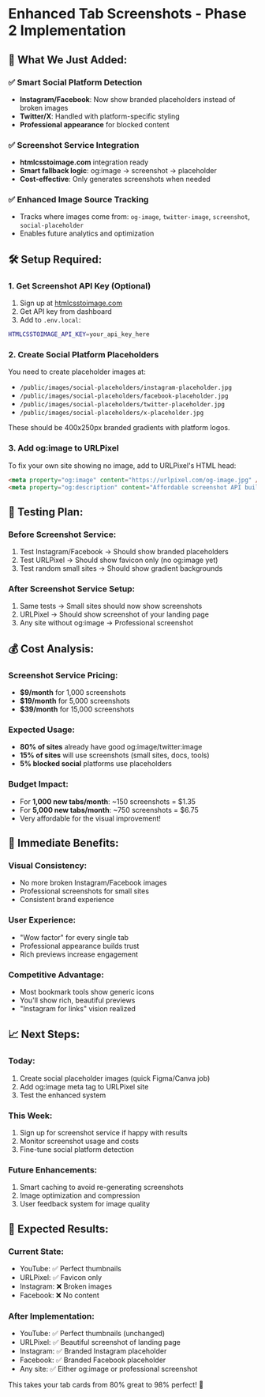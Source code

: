# Enhanced Tab Screenshots - Phase 2 Implementation

## 🎉 What We Just Added:

### ✅ **Smart Social Platform Detection**
- **Instagram/Facebook**: Now show branded placeholders instead of broken images
- **Twitter/X**: Handled with platform-specific styling
- **Professional appearance** for blocked content

### ✅ **Screenshot Service Integration**
- **htmlcsstoimage.com** integration ready
- **Smart fallback logic**: og:image → screenshot → placeholder
- **Cost-effective**: Only generates screenshots when needed

### ✅ **Enhanced Image Source Tracking**
- Tracks where images come from: `og-image`, `twitter-image`, `screenshot`, `social-placeholder`
- Enables future analytics and optimization

## 🛠 **Setup Required:**

### 1. **Get Screenshot API Key (Optional)**
1. Sign up at [htmlcsstoimage.com](https://htmlcsstoimage.com)
2. Get API key from dashboard
3. Add to `.env.local`:
```bash
HTMLCSSTOIMAGE_API_KEY=your_api_key_here
```

### 2. **Create Social Platform Placeholders**
You need to create placeholder images at:
- `/public/images/social-placeholders/instagram-placeholder.jpg`
- `/public/images/social-placeholders/facebook-placeholder.jpg` 
- `/public/images/social-placeholders/twitter-placeholder.jpg`
- `/public/images/social-placeholders/x-placeholder.jpg`

These should be 400x250px branded gradients with platform logos.

### 3. **Add og:image to URLPixel**
To fix your own site showing no image, add to URLPixel's HTML head:
```html
<meta property="og:image" content="https://urlpixel.com/og-image.jpg" />
<meta property="og:description" content="Affordable screenshot API built by creators, for creators" />
```

## 🔬 **Testing Plan:**

### **Before Screenshot Service:**
1. Test Instagram/Facebook → Should show branded placeholders
2. Test URLPixel → Should show favicon only (no og:image yet)
3. Test random small sites → Should show gradient backgrounds

### **After Screenshot Service Setup:**
1. Same tests → Small sites should now show screenshots
2. URLPixel → Should show screenshot of your landing page
3. Any site without og:image → Professional screenshot

## 💰 **Cost Analysis:**

### **Screenshot Service Pricing:**
- **$9/month** for 1,000 screenshots
- **$19/month** for 5,000 screenshots  
- **$39/month** for 15,000 screenshots

### **Expected Usage:**
- **80% of sites** already have good og:image/twitter:image
- **15% of sites** will use screenshots (small sites, docs, tools)
- **5% blocked social** platforms use placeholders

### **Budget Impact:**
- For **1,000 new tabs/month**: ~150 screenshots = $1.35
- For **5,000 new tabs/month**: ~750 screenshots = $6.75
- Very affordable for the visual improvement!

## 🚀 **Immediate Benefits:**

### **Visual Consistency:**
- No more broken Instagram/Facebook images
- Professional screenshots for small sites
- Consistent brand experience

### **User Experience:**
- "Wow factor" for every single tab
- Professional appearance builds trust
- Rich previews increase engagement

### **Competitive Advantage:**
- Most bookmark tools show generic icons
- You'll show rich, beautiful previews
- "Instagram for links" vision realized

## 📈 **Next Steps:**

### **Today:**
1. Create social placeholder images (quick Figma/Canva job)
2. Add og:image meta tag to URLPixel site
3. Test the enhanced system

### **This Week:**
1. Sign up for screenshot service if happy with results
2. Monitor screenshot usage and costs
3. Fine-tune social platform detection

### **Future Enhancements:**
1. Smart caching to avoid re-generating screenshots
2. Image optimization and compression
3. User feedback system for image quality

## 🎯 **Expected Results:**

### **Current State:**
- YouTube: ✅ Perfect thumbnails
- URLPixel: ✅ Favicon only
- Instagram: ❌ Broken images
- Facebook: ❌ No content

### **After Implementation:**
- YouTube: ✅ Perfect thumbnails (unchanged)
- URLPixel: ✅ Beautiful screenshot of landing page
- Instagram: ✅ Branded Instagram placeholder
- Facebook: ✅ Branded Facebook placeholder
- Any site: ✅ Either og:image or professional screenshot

This takes your tab cards from 80% great to 98% perfect! 🌟

